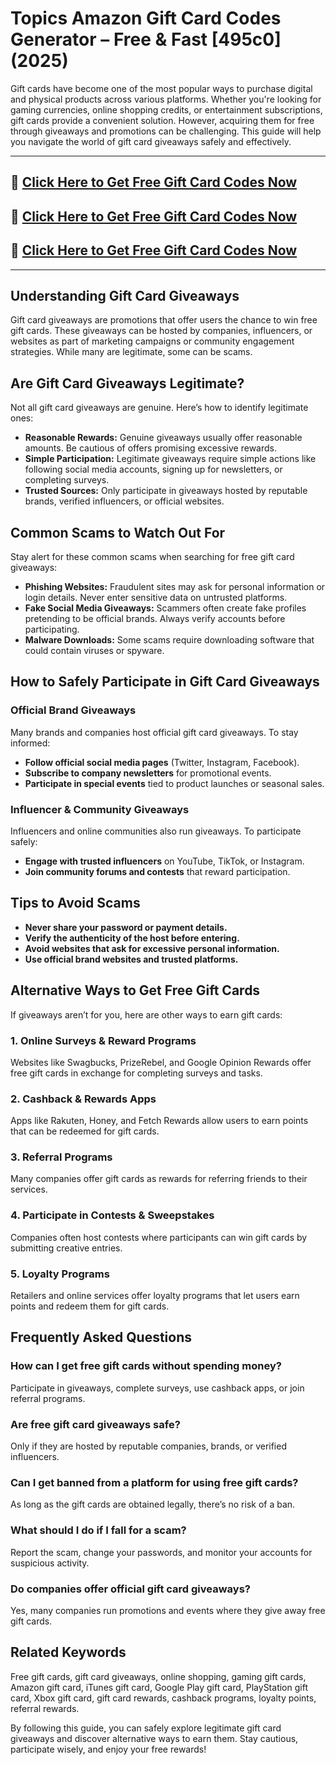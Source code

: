 # Topics Amazon Gift Card Codes Generator – Free & Fast [495c0] (2025)

Gift cards have become one of the most popular ways to purchase digital and physical products across various platforms. Whether you're looking for gaming currencies, online shopping credits, or entertainment subscriptions, gift cards provide a convenient solution. However, acquiring them for free through giveaways and promotions can be challenging. This guide will help you navigate the world of gift card giveaways safely and effectively.
***********

## 🚀 [Click Here to Get Free Gift Card Codes Now](https://www.apkhub.site/)  
## 🚀 [Click Here to Get Free Gift Card Codes Now](https://www.apkhub.site/)  
## 🚀 [Click Here to Get Free Gift Card Codes Now](https://www.apkhub.site/)  

***********
## Understanding Gift Card Giveaways
Gift card giveaways are promotions that offer users the chance to win free gift cards. These giveaways can be hosted by companies, influencers, or websites as part of marketing campaigns or community engagement strategies. While many are legitimate, some can be scams.

## Are Gift Card Giveaways Legitimate?
Not all gift card giveaways are genuine. Here’s how to identify legitimate ones:

- **Reasonable Rewards:** Genuine giveaways usually offer reasonable amounts. Be cautious of offers promising excessive rewards.
- **Simple Participation:** Legitimate giveaways require simple actions like following social media accounts, signing up for newsletters, or completing surveys.
- **Trusted Sources:** Only participate in giveaways hosted by reputable brands, verified influencers, or official websites.

## Common Scams to Watch Out For
Stay alert for these common scams when searching for free gift card giveaways:

- **Phishing Websites:** Fraudulent sites may ask for personal information or login details. Never enter sensitive data on untrusted platforms.
- **Fake Social Media Giveaways:** Scammers often create fake profiles pretending to be official brands. Always verify accounts before participating.
- **Malware Downloads:** Some scams require downloading software that could contain viruses or spyware.

## How to Safely Participate in Gift Card Giveaways

### Official Brand Giveaways
Many brands and companies host official gift card giveaways. To stay informed:
- **Follow official social media pages** (Twitter, Instagram, Facebook).
- **Subscribe to company newsletters** for promotional events.
- **Participate in special events** tied to product launches or seasonal sales.

### Influencer & Community Giveaways
Influencers and online communities also run giveaways. To participate safely:
- **Engage with trusted influencers** on YouTube, TikTok, or Instagram.
- **Join community forums and contests** that reward participation.

## Tips to Avoid Scams
- **Never share your password or payment details.**
- **Verify the authenticity of the host before entering.**
- **Avoid websites that ask for excessive personal information.**
- **Use official brand websites and trusted platforms.**

## Alternative Ways to Get Free Gift Cards
If giveaways aren’t for you, here are other ways to earn gift cards:

### 1. Online Surveys & Reward Programs
Websites like Swagbucks, PrizeRebel, and Google Opinion Rewards offer free gift cards in exchange for completing surveys and tasks.

### 2. Cashback & Rewards Apps
Apps like Rakuten, Honey, and Fetch Rewards allow users to earn points that can be redeemed for gift cards.

### 3. Referral Programs
Many companies offer gift cards as rewards for referring friends to their services.

### 4. Participate in Contests & Sweepstakes
Companies often host contests where participants can win gift cards by submitting creative entries.

### 5. Loyalty Programs
Retailers and online services offer loyalty programs that let users earn points and redeem them for gift cards.

## Frequently Asked Questions

### How can I get free gift cards without spending money?
Participate in giveaways, complete surveys, use cashback apps, or join referral programs.

### Are free gift card giveaways safe?
Only if they are hosted by reputable companies, brands, or verified influencers.

### Can I get banned from a platform for using free gift cards?
As long as the gift cards are obtained legally, there’s no risk of a ban.

### What should I do if I fall for a scam?
Report the scam, change your passwords, and monitor your accounts for suspicious activity.

### Do companies offer official gift card giveaways?
Yes, many companies run promotions and events where they give away free gift cards.

## Related Keywords
Free gift cards, gift card giveaways, online shopping, gaming gift cards, Amazon gift card, iTunes gift card, Google Play gift card, PlayStation gift card, Xbox gift card, gift card rewards, cashback programs, loyalty points, referral rewards.

By following this guide, you can safely explore legitimate gift card giveaways and discover alternative ways to earn them. Stay cautious, participate wisely, and enjoy your free rewards!



